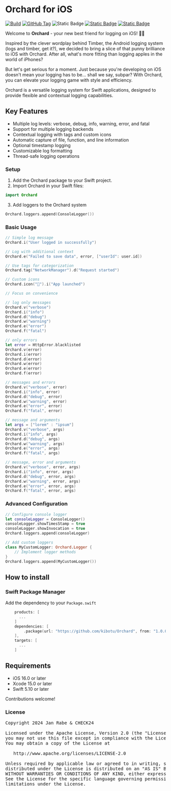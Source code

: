 # Orchard for iOS
[![Build](https://github.com/kibotu/Orchard/actions/workflows/build-swift.yml/badge.svg)](https://github.com/kibotu/Orchard/actions/workflows/build-swift.yml) [![GitHub Tag](https://img.shields.io/github/v/tag/kibotu/Orchard?include_prereleases&sort=semver)](https://github.com/kibotu/Orchard/releases) ![Static Badge](https://img.shields.io/badge/Platform%20-%20iOS%20-%20light_green)
[![Static Badge](https://img.shields.io/badge/iOS%20-%20%3E%2016.0%20-%20light_green)](https://support.apple.com/en-us/101566)
[![Static Badge](https://img.shields.io/badge/Swift%205.10%20-%20orange)](https://www.swift.org/blog/swift-5.10-released/)

Welcome to **Orchard** - your new best friend for logging on iOS! 🍏📱

Inspired by the clever wordplay behind Timber, the Android logging system (logs and timber, get it?), we decided to bring a slice of that punny brilliance to iOS with Orchard. After all, what's more fitting than logging apples in the world of iPhones?

But let's get serious for a moment. Just because you're developing on iOS doesn't mean your logging has to be... shall we say, subpar? With Orchard, you can elevate your logging game with style and efficiency.

Orchard is a versatile logging system for Swift applications, designed to provide flexible and contextual logging capabilities.

## Key Features

- Multiple log levels: verbose, debug, info, warning, error, and fatal
- Support for multiple logging backends
- Contextual logging with tags and custom icons
- Automatic capture of file, function, and line information
- Optional timestamp logging
- Customizable log formatting
- Thread-safe logging operations

### Setup

1. Add the Orchard package to your Swift project.
2. Import Orchard in your Swift files:
```swift
import Orchard
```
3. Add loggers to the Orchard system
```swift
Orchard.loggers.append(ConsoleLogger())
```
### Basic Usage

```swift
// Simple log message
Orchard.i("User logged in successfully")

// Log with additional context
Orchard.e("Failed to save data", error, ["userId": user.id])

// Use tags for categorization
Orchard.tag("NetworkManager").d("Request started")

// Custom icons
Orchard.icon("🚀").i("App launched")

// Focus on convenience

// log only messages
Orchard.v("verbose")
Orchard.i("info")
Orchard.d("debug")
Orchard.w("warning")
Orchard.e("error")
Orchard.f("fatal")

// only errors        
let error = HttpError.blacklisted
Orchard.v(error)
Orchard.i(error)
Orchard.d(error)
Orchard.w(error)
Orchard.e(error)
Orchard.f(error)

// messages and errors
Orchard.v("verbose", error)
Orchard.i("info", error)
Orchard.d("debug", error)
Orchard.w("warning", error)
Orchard.e("error", error)
Orchard.f("fatal", error)

// message and arguments
let args = ["lorem" : "ipsum"]
Orchard.v("verbose", args)
Orchard.i("info", args)
Orchard.d("debug", args)
Orchard.w("warning", args)
Orchard.e("error", args)
Orchard.f("fatal", args)

// message, error and arguments
Orchard.v("verbose", error, args)
Orchard.i("info", error, args)
Orchard.d("debug", error, args)
Orchard.w("warning", error, args)
Orchard.e("error", error, args)
Orchard.f("fatal", error, args)
```

### Advanced Configuration

```swift
// Configure console logger
let consoleLogger = ConsoleLogger()
consoleLogger.showTimesStamp = true
consoleLogger.showInvocation = true
Orchard.loggers.append(consoleLogger)

// Add custom loggers
class MyCustomLogger: Orchard.Logger {
    // Implement logger methods
}
Orchard.loggers.append(MyCustomLogger())
```

## How to install

### Swift Package Manager

Add the dependency to your `Package.swift`

```swift
    products: [
      ...
    ]
    dependencies: [
        .package(url: "https://github.com/kibotu/Orchard", from: "1.0.0"),
    ],
    targets: [
      ...
    ]
```

## Requirements

- iOS 16.0 or later
- Xcode 15.0 or later
- Swift 5.10 or later

Contributions welcome!

### License
<pre>
Copyright 2024 Jan Rabe & CHECK24

Licensed under the Apache License, Version 2.0 (the "License");
you may not use this file except in compliance with the License.
You may obtain a copy of the License at

   http://www.apache.org/licenses/LICENSE-2.0

Unless required by applicable law or agreed to in writing, software
distributed under the License is distributed on an "AS IS" BASIS,
WITHOUT WARRANTIES OR CONDITIONS OF ANY KIND, either express or implied.
See the License for the specific language governing permissions and
limitations under the License.
</pre>